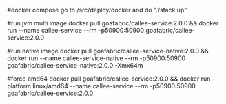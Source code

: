 #docker compose
go to /src/deploy/docker and do "./stack up"

#run jvm multi image
docker pull goafabric/callee-service:2.0.0 && docker run --name callee-service --rm -p50900:50900 goafabric/callee-service:2.0.0

#run native image
docker pull goafabric/callee-service-native:2.0.0 && docker run --name callee-service-native --rm -p50900:50900 goafabric/callee-service-native:2.0.0 -Xmx64m
                
#force amd64
docker pull goafabric/callee-service:2.0.0 && docker run --platform linux/amd64 --name callee-service --rm -p50900:50900 goafabric/callee-service:2.0.0
